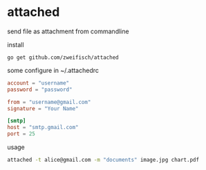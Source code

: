 # attached

send file as attachment from commandline

install

```
go get github.com/zweifisch/attached
```

some configure in ~/.attachedrc

```toml
account = "username"
password = "password"

from = "username@gmail.com"
signature = "Your Name"

[smtp]
host = "smtp.gmail.com"
port = 25
```

usage

```sh
attached -t alice@gmail.com -m "documents" image.jpg chart.pdf
```

